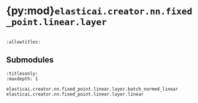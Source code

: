 # {py:mod}`elasticai.creator.nn.fixed_point.linear.layer`

```{py:module} elasticai.creator.nn.fixed_point.linear.layer
```

```{autodoc2-docstring} elasticai.creator.nn.fixed_point.linear.layer
:allowtitles:
```

## Submodules

```{toctree}
:titlesonly:
:maxdepth: 1

elasticai.creator.nn.fixed_point.linear.layer.batch_normed_linear
elasticai.creator.nn.fixed_point.linear.layer.linear
```
